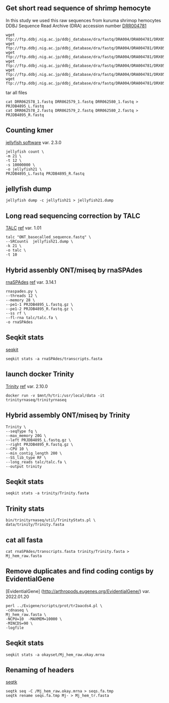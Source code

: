 ## Get short read sequence of shrimp hemocyte
In this study we used this raw sequences from kuruma shrimop hemocytes  
DDBJ Sequence Read Archive (DRA) accession number [DRR004781](https://ddbj.nig.ac.jp/DRASearch/submission?acc=DRA004781)  

```
wget ftp://ftp.ddbj.nig.ac.jp/ddbj_database/dra/fastq/DRA004/DRA004781/DRX056819/DRR062578_1.fastq.bz2
wget ftp://ftp.ddbj.nig.ac.jp/ddbj_database/dra/fastq/DRA004/DRA004781/DRX056819/DRR062578_2.fastq.bz2  
wget ftp://ftp.ddbj.nig.ac.jp/ddbj_database/dra/fastq/DRA004/DRA004781/DRX056819/DRR062579_1.fastq.bz2  
wget ftp://ftp.ddbj.nig.ac.jp/ddbj_database/dra/fastq/DRA004/DRA004781/DRX056819/DRR062579_2.fastq.bz2  
wget ftp://ftp.ddbj.nig.ac.jp/ddbj_database/dra/fastq/DRA004/DRA004781/DRX056819/DRR062580_1.fastq.bz2  
wget ftp://ftp.ddbj.nig.ac.jp/ddbj_database/dra/fastq/DRA004/DRA004781/DRX056819/DRR062580_2.fastq.bz2`
```

tar all files  
```
cat DRR062578_1.fastq DRR062579_1.fastq DRR062580_1.fastq > PRJDB4895_L.fastq
cat DRR062578_2.fastq DRR062579_2.fastq DRR062580_2.fastq > PRJDB4895_R.fastq
```

## Counting kmer
[jellyfish software](http://www.genome.umd.edu/jellyfish.html#Release) var. 2.3.0  
```
jellyfish count \
-m 21 \
-t 12 \
-s 10000000 \
-o jellyfish21 \
PRJDB4895_L.fastq PRJDB4895_R.fastq  
```

## jellyfish dump
```
jellyfish dump -c jellyfish21 > jellyfish21.dump
```

## Long read sequencing correction by TALC
[TALC](https://gitlab.igh.cnrs.fr/lbroseus/TALC) [ref](https://academic.oup.com/bioinformatics/advance-article-abstract/doi/10.1093/bioinformatics/btaa634/5872522?redirectedFrom=fulltext) var. 1.01  
```
talc "ONT_basecalled_sequence.fastq" \
--SRCounts  jellyfish21.dump \
-k 21 \
-o talc \
-t 10  
```

## Hybrid assenbly ONT/miseq by rnaSPAdes
[rnaSPAdes](https://cab.spbu.ru/software/rnaspades/) [ref](https://cab.spbu.ru/software/rnaspades/) var. 3.14.1  
```
rnaspades.py \
--threads 12 \
--memory 28 \
--pe1-1 PRJDB4895_L.fastq.gz \
--pe1-2 PRJDB4895_R.fastq.gz \
--ss rf \
--fl-rna talc/talc.fa \
-o rnaSPAdes
```

## Seqkit stats
[seqkit](https://bioinf.shenwei.me/seqkit/)  
```
seqkit stats -a rnaSPAdes/transcripts.fasta
```

## launch docker Trinity
[Trinity](https://github.com/trinityrnaseq/trinityrnaseq/wiki) [ref](https://www.nature.com/articles/nbt.1883) var. 2.10.0  
```
docker run -v $mnt/h/tri:/usr/local/data -it trinityrnaseq/trinityrnaseq
```

## Hybrid assembly ONT/miseq by Trinity
```
Trinity \
--seqType fq \
--max_memory 20G \
--left PRJDB4895_L.fastq.gz \
--right PRJDB4895_R.fastq.gz \
--CPU 10 \
--min_contig_length 200 \
--SS_lib_type RF \
--long_reads talc/talc.fa \
--output trinity
```

## Seqkit stats
```
seqkit stats -a trinity/Trinity.fasta
```

## Trinity stats
```
bin/trinityrnaseq/util/TrinityStats.pl \
data/trinity/Trinity.fasta
```
## cat all fasta
```
cat rnaSPAdes/transcripts.fasta trinity/Trinity.fasta > Mj_hem_raw.fasta
```

## Remove duplicates and find coding contigs by EvidentialGene
[EvidentialGene] (http://arthropods.eugenes.org/EvidentialGene/) var. 2022.01.20  
```
perl ../Evigene/scripts/prot/tr2aacds4.pl \
-cdnaseq \
Mj_hem_raw.fasta \
-NCPU=10  -MAXMEM=10000 \
-MINCDS=90 \
-logfile
```

## Seqkit stats
```
seqkit stats -a okayset/Mj_hem_raw.okay.mrna
```

## Renaming of headers
[seqtk](https://github.com/lh3/seqtk)  
```
seqtk seq -C /Mj_hem_raw.okay.mrna > seqs.fa.tmp
seqtk rename seqs.fa.tmp Mj- > Mj_hem_tr.fasta
```
